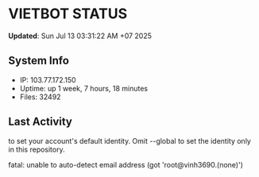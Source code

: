 # VIETBOT STATUS
**Updated**: Sun Jul 13 03:31:22 AM +07 2025

## System Info
- IP: 103.77.172.150
- Uptime: up 1 week, 7 hours, 18 minutes
- Files: 32492

## Last Activity

to set your account's default identity.
Omit --global to set the identity only in this repository.

fatal: unable to auto-detect email address (got 'root@vinh3690.(none)')
